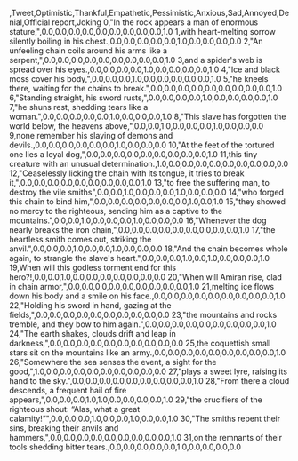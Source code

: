 ,Tweet,Optimistic,Thankful,Empathetic,Pessimistic,Anxious,Sad,Annoyed,Denial,Official report,Joking
0,"In the rock appears a man of enormous stature,",0.0,0.0,0.0,0.0,0.0,0.0,0.0,0.0,0.0,1.0
1,with heart-melting sorrow silently boiling in his chest.,0.0,0.0,0.0,0.0,0.0,1.0,0.0,0.0,0.0,0.0
2,"An unfeeling chain coils around his arms like a serpent,",0.0,0.0,0.0,0.0,0.0,0.0,0.0,0.0,0.0,1.0
3,and a spider's web is spread over his eyes.,0.0,0.0,0.0,0.0,1.0,0.0,0.0,0.0,0.0,1.0
4,"Ice and black moss cover his body,",0.0,0.0,0.0,1.0,0.0,0.0,0.0,0.0,0.0,1.0
5,"he kneels there, waiting for the chains to break.",0.0,0.0,0.0,0.0,0.0,0.0,0.0,0.0,0.0,1.0
6,"Standing straight, his sword rusts,",0.0,0.0,0.0,0.0,1.0,0.0,0.0,0.0,0.0,1.0
7,"he shuns rest, shedding tears like a woman.",0.0,0.0,0.0,0.0,0.0,1.0,0.0,0.0,0.0,1.0
8,"This slave has forgotten the world below, the heavens above,",0.0,0.0,1.0,0.0,0.0,0.0,1.0,0.0,0.0,0.0
9,none remember his slaying of demons and devils.,0.0,0.0,0.0,0.0,0.0,0.0,1.0,0.0,0.0,0.0
10,"At the feet of the tortured one lies a loyal dog,",0.0,0.0,0.0,0.0,0.0,0.0,0.0,0.0,0.0,1.0
11,this tiny creature with an unusual determination.,1.0,0.0,0.0,0.0,0.0,0.0,0.0,0.0,0.0,0.0
12,"Ceaselessly licking the chain with its tongue, it tries to break it,",0.0,0.0,0.0,0.0,0.0,0.0,0.0,0.0,0.0,1.0
13,"to free the suffering man, to destroy the vile smiths",0.0,0.0,1.0,0.0,0.0,0.0,1.0,0.0,0.0,0.0
14,"who forged this chain to bind him,",0.0,0.0,0.0,0.0,0.0,0.0,0.0,1.0,0.0,1.0
15,"they showed no mercy to the righteous, sending him as a captive to the mountains.",0.0,0.0,1.0,0.0,0.0,0.0,1.0,0.0,0.0,0.0
16,"Whenever the dog nearly breaks the iron chain,",0.0,0.0,0.0,0.0,0.0,0.0,0.0,0.0,0.0,1.0
17,"the heartless smith comes out, striking the anvil.",0.0,0.0,0.0,1.0,0.0,0.0,1.0,0.0,0.0,0.0
18,"And the chain becomes whole again, to strangle the slave's heart.",0.0,0.0,0.0,1.0,0.0,1.0,0.0,0.0,0.0,1.0
19,When will this godless torment end for this hero?!,0.0,0.0,1.0,0.0,0.0,0.0,0.0,0.0,0.0,0.0
20,"When will Amiran rise, clad in chain armor,",0.0,0.0,0.0,0.0,0.0,0.0,0.0,0.0,0.0,1.0
21,melting ice flows down his body and a smile on his face.,0.0,0.0,0.0,0.0,0.0,0.0,0.0,0.0,0.0,1.0
22,"Holding his sword in hand, gazing at the fields,",0.0,0.0,0.0,0.0,0.0,0.0,0.0,0.0,0.0,0.0
23,"the mountains and rocks tremble, and they bow to him again.",0.0,0.0,0.0,0.0,0.0,0.0,0.0,0.0,0.0,1.0
24,"The earth shakes, clouds drift and leap in darkness,",0.0,0.0,0.0,0.0,0.0,0.0,0.0,0.0,0.0,0.0
25,the coquettish small stars sit on the mountains like an army.,0.0,0.0,0.0,0.0,0.0,0.0,0.0,0.0,0.0,1.0
26,"Somewhere the sea senses the event, a sight for the good,",1.0,0.0,0.0,0.0,0.0,0.0,0.0,0.0,0.0,0.0
27,"plays a sweet lyre, raising its hand to the sky.",0.0,0.0,0.0,0.0,0.0,0.0,0.0,0.0,0.0,1.0
28,"From there a cloud descends, a frequent hail of fire appears,",0.0,0.0,0.0,1.0,1.0,0.0,0.0,0.0,0.0,1.0
29,"the crucifiers of the righteous shout: “Alas, what a great calamity!”",0.0,0.0,0.0,1.0,0.0,0.0,1.0,0.0,0.0,1.0
30,"The smiths repent their sins, breaking their anvils and hammers,",0.0,0.0,0.0,0.0,0.0,0.0,0.0,0.0,0.0,1.0
31,on the remnants of their tools shedding bitter tears.,0.0,0.0,0.0,0.0,0.0,1.0,0.0,0.0,0.0,0.0
